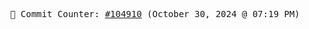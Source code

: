 <p align="center">
    <samp>
        📮 Commit Counter: <a href="https://github.com/Javascript-void0/Javascript-void0/commits/main">#104910</a> (October 30, 2024 @ 07:19 PM)
    </samp>
</p>